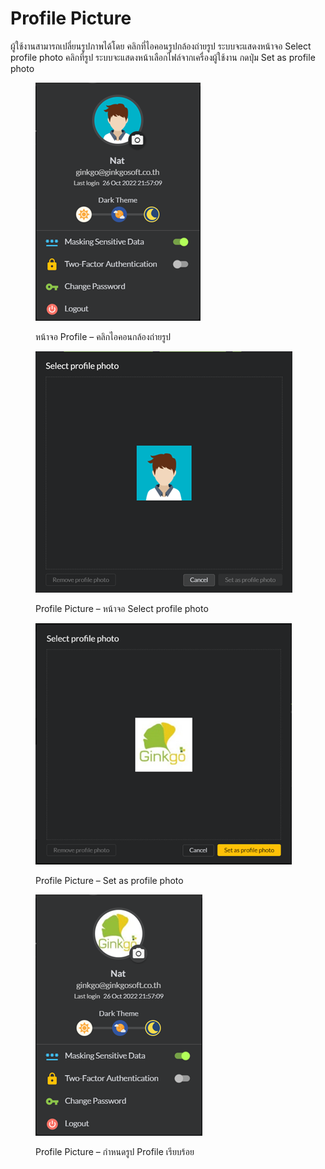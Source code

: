 # Profile Picture

ผู้ใช้งานสามารถเปลี่ยนรูปภาพได้โดย คลิกที่ไอคอนรูปกล้องถ่ายรูป ระบบจะแสดงหน้าจอ Select profile photo คลิกที่รูป ระบบจะแสดงหน้าเลือกไฟล์จากเครื่องผู้ใช้งาน กดปุ่ม Set as profile photo

<figure><img src="../.gitbook/assets/image (415).png" alt=""><figcaption><p>หน้าจอ Profile – คลิกไอคอนกล้องถ่ายรูป</p></figcaption></figure>

<figure><img src="../.gitbook/assets/image (409).png" alt=""><figcaption><p>Profile Picture – หน้าจอ Select profile photo</p></figcaption></figure>

<figure><img src="../.gitbook/assets/image (400).png" alt=""><figcaption><p>Profile Picture – Set as profile photo</p></figcaption></figure>

<figure><img src="../.gitbook/assets/image (414).png" alt=""><figcaption><p>Profile Picture – กำหนดรูป Profile เรียบร้อย</p></figcaption></figure>

